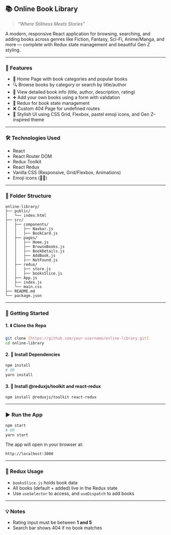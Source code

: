 
## 📚 Online Book Library

> *“Where Stillness Meets Stories”*

A modern, responsive React application for browsing, searching, and adding books across genres like Fiction, Fantasy, Sci-Fi, Anime/Manga, and more — complete with Redux state management and beautiful Gen Z styling.

---

### 🚀 Features

* 📌 Home Page with book categories and popular books
* 🔍 Browse books by category or search by title/author
* 📘 View detailed book info (title, author, description, rating)
* ➕ Add your own books using a form with validation
* 🧠 Redux for book state management
* ❌ Custom 404 Page for undefined routes
* 🎨 Stylish UI using CSS Grid, Flexbox, pastel emoji icons, and Gen Z–inspired theme

---

### 🛠️ Technologies Used

* React
* React Router DOM
* Redux Toolkit
* React Redux
* Vanilla CSS (Responsive, Grid/Flexbox, Animations)
* Emoji icons (📖✨)

---

### 📁 Folder Structure

```
online-library/
├── public/
│   └── index.html
├── src/
│   ├── components/
│   │   ├── Navbar.js
│   │   ├── BookCard.js
│   ├── pages/
│   │   ├── Home.js
│   │   ├── BrowseBooks.js
│   │   ├── BookDetails.js
│   │   ├── AddBook.js
│   │   ├── NotFound.js
│   ├── redux/
│   │   ├── store.js
│   │   ├── booksSlice.js
│   ├── App.js
│   ├── index.js
│   └── main.css
├── README.md
└── package.json
```

---

### 🧪 Getting Started


#### 1. ⬇️ Clone the Repo

```bash
git clone [https://github.com/your-username/online-library.git]
cd online-library
```

#### 2. 🔨 Install Dependencies

```bash
npm install
# OR
yarn install
```

#### 3. 🔨 Install @reduxjs/toolkit and react-redux

```bash
npm install @reduxjs/toolkit react-redux
```

---

### ▶️ Run the App

```bash
npm start
# OR
yarn start
```

The app will open in your browser at:

```
http://localhost:3000
```

---

### 🧠 Redux Usage

* `booksSlice.js` holds book data
* All books (default + added) live in the Redux state
* Use `useSelector` to access, and `useDispatch` to add books

---

### 💡 Notes

* Rating input must be between **1 and 5**
* Search bar shows 404 if no book matches

